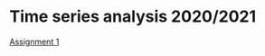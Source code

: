 # Time series analysis 2020/2021

[Assignment 1](https://firebasestorage.googleapis.com/v0/b/uni-sofia.appspot.com/o/timeseries2018%2Fassignments%2FAssignment_1.pdf?alt=media)


